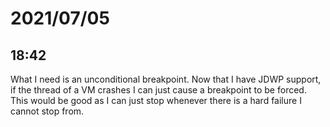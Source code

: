 # 2021/07/05

## 18:42

What I need is an unconditional breakpoint. Now that I have JDWP support, if the
thread of a VM crashes I can just cause a breakpoint to be forced. This would
be good as I can just stop whenever there is a hard failure I cannot stop from.